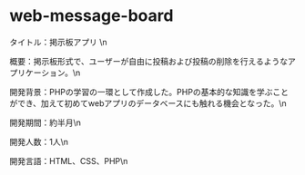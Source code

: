 # web-message-board

タイトル：掲示板アプリ \n

概要：掲示板形式で、ユーザーが自由に投稿および投稿の削除を行えるようなアプリケーション。\n

開発背景：PHPの学習の一環として作成した。PHPの基本的な知識を学ぶことができ、加えて初めてwebアプリのデータベースにも触れる機会となった。\n

開発期間：約半月\n

開発人数：1人\n

開発言語：HTML、CSS、PHP\n

